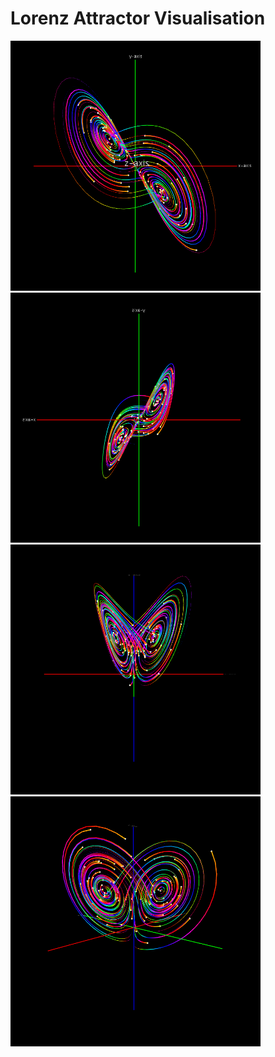 # Lorenz Attractor Visualisation
<img src="https://github.com/David-Sangojinmi/Projects/blob/master/Processing/Images/lorenz_1.png" width="400" height="400">  <img src="https://github.com/David-Sangojinmi/Projects/blob/master/Processing/Images/lorenz_2.png" width="400" height="400">  <img src="https://github.com/David-Sangojinmi/Projects/blob/master/Processing/Images/lorenz_3.png" width="400" height="400">  <img src="https://github.com/David-Sangojinmi/Projects/blob/master/Processing/Images/lorenz_4.png" width="400" height="400">
